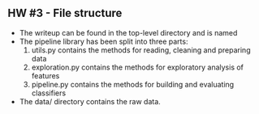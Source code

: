 ## HW #3 - File structure

* The writeup can be found in the top-level directory and is named <NAME>
* The pipeline library has been split into three parts:
    1. utils.py contains the methods for reading, cleaning and preparing data
    2. exploration.py contains the methods for exploratory analysis of features
    3. pipeline.py contains the methods for building and evaluating classifiers
* The data/ directory contains the raw data.
